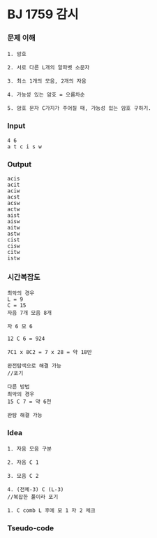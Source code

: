 # BJ 1759 감시

### 문제 이해

```
1. 암호

2. 서로 다른 L개의 알파벳 소문자

3. 최소 1개의 모음, 2개의 자음

4. 가능성 있는 암호 = 오름차순

5. 암호 문자 C가지가 주어질 때, 가능성 있는 암호 구하기.
```

### Input

```
4 6
a t c i s w
```

### Output

```
acis
acit
aciw
acst
acsw
actw
aist
aisw
aitw
astw
cist
cisw
citw
istw
```

### 시간복잡도

```
최악의 경우
L = 9
C = 15
자음 7개 모음 8개

자 6 모 6

12 C 6 = 924

7C1 x 8C2 = 7 x 28 = 약 18만

완전탐색으로 해결 가능
//포기

다른 방법
최악의 경우
15 C 7 = 약 6천

완탐 해결 가능
```

### Idea

```
1. 자음 모음 구분

2. 자음 C 1

3. 모음 C 2

4. (전체-3) C (L-3)
//복잡한 풀이라 포기

1. C comb L 후에 모 1 자 2 체크

```

### Tseudo-code

```

```

